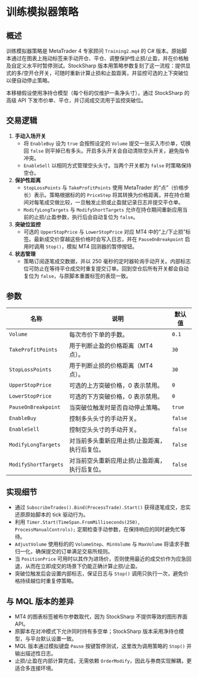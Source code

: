 # 训练模拟器策略

## 概述
训练模拟器策略是 MetaTrader 4 专家顾问 `Training2.mq4` 的 C# 版本。原始脚本通过在图表上拖动标签来手动开仓、平仓、调整保护性止损/止盈，并在价格触及自定义水平时暂停测试。StockSharp 版本用策略参数复刻了这一流程：提供显式的多/空开仓开关，可随时重新计算止损和止盈距离，并监控可选的上下突破位以便自动停止策略。

本移植假设使用净持仓模型（每个标的仅维护一条净头寸），通过 StockSharp 的高级 API 下发市价单、平仓，并订阅成交流用于监控突破位。

## 交易逻辑
1. **手动入场开关**
   - 将 `EnableBuy` 设为 `true` 会按照设定的 `Volume` 提交一张买入市价单，切换回 `false` 则平掉已有多头。开启多头开关会自动清除空头开关，避免指令冲突。
   - `EnableSell` 以相同方式管理空头头寸。当两个开关都为 `false` 时策略保持空仓。
2. **保护性距离**
   - `StopLossPoints` 与 `TakeProfitPoints` 使用 MetaTrader 的“点”（价格步长）表示。策略根据标的的 `PriceStep` 将其转换为价格距离，并在持仓期间对每笔成交做比较，一旦触发止损或止盈就记录日志并提交平仓单。
   - `ModifyLongTargets` 与 `ModifyShortTargets` 允许在持仓期间重新应用当前的止损/止盈参数，执行后会自动复位为 `false`。
3. **突破位监控**
   - 可选的 `UpperStopPrice` 与 `LowerStopPrice` 对应 MT4 中的“上/下止损”标签。最新成交价穿越这些价格时会写入日志，并在 `PauseOnBreakpoint` 启用时调用 `Stop()`，模拟 MT4 回测器的暂停按钮。
4. **状态管理**
   - 策略订阅逐笔成交数据，并以 250 毫秒的定时器轮询手动开关。内部标志位可防止在等待平仓成交时重复提交订单。回到空仓后所有开关都会自动复位为 `false`，与原脚本重置标签的表现一致。

## 参数
| 名称 | 说明 | 默认值 |
| --- | --- | --- |
| `Volume` | 每次市价下单的手数。 | `0.1` |
| `TakeProfitPoints` | 用于判断止盈的价格距离（MT4 点）。 | `30` |
| `StopLossPoints` | 用于判断止损的价格距离（MT4 点）。 | `30` |
| `UpperStopPrice` | 可选的上方突破价格，0 表示禁用。 | `0` |
| `LowerStopPrice` | 可选的下方突破价格，0 表示禁用。 | `0` |
| `PauseOnBreakpoint` | 当突破位触发时是否自动停止策略。 | `true` |
| `EnableBuy` | 控制多头头寸的手动开关。 | `false` |
| `EnableSell` | 控制空头头寸的手动开关。 | `false` |
| `ModifyLongTargets` | 对当前多头重新应用止损/止盈距离，执行后复位。 | `false` |
| `ModifyShortTargets` | 对当前空头重新应用止损/止盈距离，执行后复位。 | `false` |

## 实现细节
- 通过 `SubscribeTrades().Bind(ProcessTrade).Start()` 获得逐笔成交，忠实还原原始脚本的 tick 驱动行为。
- 利用 `Timer.Start(TimeSpan.FromMilliseconds(250), ProcessManualControls);` 定期检查手动参数，在保持响应的同时避免忙等待。
- `AdjustVolume` 使用标的的 `VolumeStep`、`MinVolume` 与 `MaxVolume` 将请求手数归一化，确保提交的订单满足交易所规则。
- 当 `PositionPrice` 可用时以其作为进场价，否则使用最近的成交价作为应急回退，从而在立即成交的场景下仍能正确计算止损/止盈。
- 突破位触发后会设置内部标志，保证日志与 `Stop()` 调用只执行一次，避免价格持续越位时重复停策略。

## 与 MQL 版本的差异
- MT4 的图表标签被布尔参数取代，因为 StockSharp 不提供等效的图形界面 API。
- 原脚本在对冲模式下允许同时持有多空单；StockSharp 版本采用净持仓模型，与平台默认设置一致。
- MQL 版本通过模拟键盘 `Pause` 按键暂停测试，这里改为调用策略的 `Stop()` 并输出描述性日志。
- 止损/止盈在内部计算完成，无需依赖 `OrderModify`，因此与券商实现解耦，更适合多连接环境。
